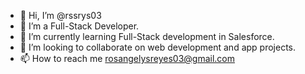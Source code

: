 - 👋 Hi, I’m @rssrys03
- 👀 I’m a Full-Stack Developer.
- 🌱 I’m currently learning Full-Stack development in Salesforce.
- 💞️ I’m looking to collaborate on web development and app projects.
- 📫 How to reach me rosangelysreyes03@gmail.com

<!---
rssrys03/rssrys03 is a ✨ special ✨ repository because its `README.md` (this file) appears on your GitHub profile.
You can click the Preview link to take a look at your changes.
--->
